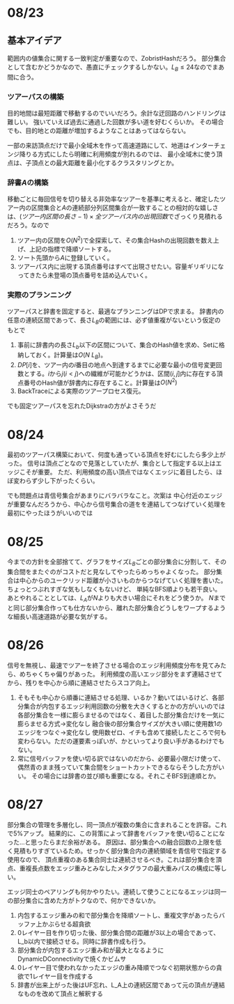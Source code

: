# 08/23

## 基本アイデア
範囲内の値集合に関する一致判定が重要なので、ZobristHashだろう。
部分集合として含むかどうかなので、愚直にチェックするしかない。$L_B \leq 24$なのでまあ間に合う。

### ツアーパスの構築
目的地間は最短距離で移動するのでいいだろう。余計な迂回路のハンドリングは難しい。
強いていえば過去に通過した回数が多い道を好むくらいか。
その場合でも、目的地との距離が増加するようなことはあってはならない。

一部の来訪頂点だけで最小全域木を作って高速道路にして、地道はインターチェンジ降りる方式にしたら明確に利用頻度が別れるのでは、
最小全域木に使う頂点は、子頂点との最大距離を最小化するクラスタリングとか。

### 辞書$A$の構築
移動ごとに毎回信号を切り替える非効率なツアーを基準に考えると、確定したツアー内の区間集合と$A$の連続部分列区間集合が一致することの相対的な嬉しさは、$(ツアー内区間の長さ - 1) \times 全ツアーパス内の出現回数$でざっくり見積れるだろう。なので
1. ツアー内の区間を$O(N^2)$で全探索して、その集合Hashの出現回数を数え上げ、上記の指標で降順ソートする。
1. ソート先頭から$A$に登録していく。
1. ツアーパス内に出現する頂点番号はすべて出現させたい。容量ギリギリになってきたら未登場の頂点番号を詰め込んでいく。

### 実際のプランニング
ツアーパスと辞書を固定すると、最適なプランニングはDPで求まる。
辞書内の任意の連続区間であって、長さ$L_B$の範囲には、必ず値重複がないという仮定のもとで

1. 事前に辞書内の長さ$L_b$以下の区間について、集合のHash値を求め、Setに格納しておく。計算量は$O(N\ L_B)$。
1. $DP[i]$を、ツアー内の$i$番目の地点へ到達するまでに必要な最小の信号変更回数とする。$i$から$j(i<j)$への繊維が可能かどうかは、区間$(i, j]$内に存在する頂点番号のHash値が辞書内に存在すること。計算量は$O(N^2)$
1. BackTraceによる実際のツアープロセス復元。

でも固定ツアーパスを忘れたDijkstraの方がよさそうだ

# 08/24

最初のツアーパス構築において、何度も通っている頂点を好むにしたら多少上がった。
信号は頂点ごとなので見落としていたが、集合として指定する以上はエッジこそが重要。
ただ、利用頻度の高い頂点ではなくエッジに着目したら、ほぼ変わらず少し下がったくらい。

でも問題点は青信号集合があまりにバラバラなこと。次案は
中心付近のエッジが重要なんだろうから、中心から信号集合の道をを連結してつなげていく処理を最初にやったほうがいいのでは

# 08/25
今までの方針を全部捨てて、グラフをサイズ$L_B$ごとの部分集合に分割して、その集合間をまたぐのがコストだと見なしてやったらめっちゃよくなった。
部分集合は中心からのユークリッド距離が小さいものからつなげていく処理を書いた。ちょっとつぶれすぎな気もしなくもないけど、
単純なBFS順よりも若干良い。
あとやれることとしては、$L_A$が$N$よりも大きい場合にそれをどう使うか。
$N$までと同じ部分集合作っても仕方ないから、離れた部分集合どうしをワープするような細長い高速道路が必要な気がする。

# 08/26
信号を無視し、最速でツアーを終了させる場合のエッジ利用頻度分布を見てみたら、めちゃくちゃ偏りがあった。
利用頻度の高いエッジ部分をまず連結させてから、残りを中心から順に連結させたらスコア向上。

1. そもそも中心から順番に連結させる処理、いるか？動いてはいるけど、各部分集合が内包するエッジ利用回数の分散を大きくするとかの方がいいのでは
各部分集合を一様に膨らませるのではなく、着目した部分集合だけを一気に膨らませる方式→変化なし
融合後の部分集合サイズが大きい順に使用数1のエッジをつなぐ→変化なし
使用数ゼロ、イチも含めて接続したところで何も変わらない。ただの運要素っぽいが、かといってより良い手があるわけでもない。
1. 常に信号バッファを使い切る訳ではないのだから、必要最小限だけ使って、偶然青のまま残っていて集合間をショートカットできるならそうした方がいい。
その場合には辞書の並び順も重要になる。それこそBFS到達順とか。

# 08/27
部分集合の管理を多層化し、同一頂点が複数の集合に含まれることを許容。これで5%アップ。
結果的に、この背策によって辞書をバッファを使い切ることになった…と思ったらまだ余裕がある。
原因は、部分集合への融合回数の上限を低く見積もりすぎているため。せっかく部分集合内の連続領域を青信号で指定する使用なので、
頂点重複のある集合同士は連続させるべき。これは部分集合を頂点、重複長点数をエッジ重みとみなしたメタグラフの最大重みパスの構成に等しい。

エッジ同士のペアリングも何かやりたい。連続して使うことになるエッジは同一の部分集合に含めた方がトクなので、何かできないか。

1. 内包するエッジ重みの和で部分集合を降順ソートし、重複文字があったらバッファ上かぶらせる超貪欲
1. 0レイヤー目を作り切った後、部分集合間の距離が3以上の場合であって、L_b以内で接続させる。同時に辞書作成も行う。
1. 部分集合が内包するエッジ重み和が最大となるようにDynamicDConnectivityで焼くかビムサ
1. 0レイヤー目で使われなかったエッジの重み降順でつなぐ初期状態からの貪欲で1レイヤー目を作成する
1. 辞書が出来上がった後はUF忘れ、L_A上の連続区間であって元の頂点が連結なものを改めて頂点と解釈する